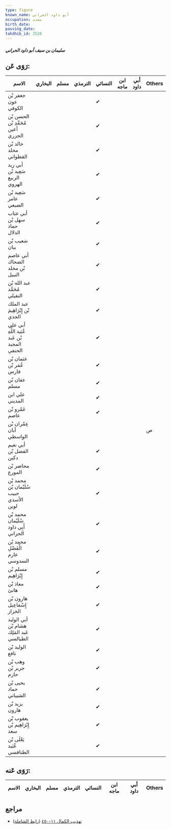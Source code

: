 ```yaml
---
type: figure
known_name: أبو داود الحراني
occupation: محدث
birth_date:
passing_date:
tahdhib_id: 2528
---
```

##### سليمان بن سيف أبو داود الحراني

## رَوَى عَن:
| الاسم                                         | البخاري | مسلم | الترمذي | النسائي | ابن ماجه | أبي داود | Others |
| --------------------------------------------- | ------- | ---- | ------- | ------- | -------- | -------- | ------ |
| جعفر بْن عون الكوفي                           |         |      |         | ✔       |          |          |        |
| الحسن بْن مُحَمَّدِ بْن أعين الجزري           |         |      |         | ✔       |          |          |        |
| خالد بْن مخلد القطواني                        |         |      |         | ✔       |          |          |        |
| أبي زيد سَعِيد بْن الربيع الهروي              |         |      |         | ✔       |          |          |        |
| سَعِيد بْن عامر الضبعي                        |         |      |         | ✔       |          |          |        |
| أبي عتاب سهل بْن حماد الدلال                  |         |      |         | ✔       |          |          |        |
| شعيب بْن بيان                                 |         |      |         | ✔       |          |          |        |
| أبي عاصم الضحاك بْن مخلد النبيل               |         |      |         | ✔       |          |          |        |
| عبد الله بْن مُحَمَّد النفيلي                 |         |      |         | ✔       |          |          |        |
| عبد الملك بْن إِبْرَاهِيمَ الجدي              |         |      |         | ✔       |          |          |        |
| أبي علي عُبَيد اللَّهِ بْن عَبد المجيد الحنفي |         |      |         | ✔       |          |          |        |
| عثمان بْن عُمَر بْن فارس                      |         |      |         | ✔       |          |          |        |
| عفان بْن مسلم                                 |         |      |         | ✔       |          |          |        |
| علي ابن المديني                               |         |      |         | ✔       |          |          |        |
| عَمْرو بْن عاصم                               |         |      |         | ✔       |          |          |        |
| عِمْران بْن أبان الواسطي                      |         |      |         |         |          |          | ص      |
| أبي نعيم الفضل بْن دكين                       |         |      |         | ✔       |          |          |        |
| محاضر بْن المورع                              |         |      |         | ✔       |          |          |        |
| محمد بْن سُلَيْمان بْن حبيب الأسدي لوين       |         |      |         | ✔       |          |          |        |
| محمد بْن سُلَيْمان أَبِي داود الحراني         |         |      |         | ✔       |          |          |        |
| محمد بْن الْفَضْلِ عارم السدوسي               |         |      |         | ✔       |          |          |        |
| مسلم بْن إِبْرَاهِيم                          |         |      |         | ✔       |          |          |        |
| معاذ بْن هانئ                                 |         |      |         | ✔       |          |          |        |
| هارون بْن إِسْمَاعِيل الخزاز                  |         |      |         | ✔       |          |          |        |
| أبي الوليد هشام بْن عَبد المَلِك الطيالسي     |         |      |         | ✔       |          |          |        |
| الوليد بْن نافع                               |         |      |         | ✔       |          |          |        |
| وهب بْن جرير بْن حازم                         |         |      |         | ✔       |          |          |        |
| يحيى بْن حماد الشيباني                        |         |      |         | ✔       |          |          |        |
| يزيد بْن هارون                                |         |      |         | ✔       |          |          |        |
| يعقوب بْن إِبْرَاهِيم بْن سعد                 |         |      |         | ✔       |          |          |        |
| يَعْلَى بْن عُبَيد الطنافسي                   |         |      |         | ✔       |          |          |        |
## رَوَى عَنه:
| الاسم | البخاري | مسلم | الترمذي | النسائي | ابن ماجه | أبي داود | Others |
| ----- | ------- | ---- | ------- | ------- | -------- | -------- | ------ |
## مراجع
- [تهذيب الكمال ١١-٤٥٠](obsidian://open?vault=Tahdhib-al-Kamal&file=Figures/٢٥٢٨-سليمان%20بن%20سيف%20أبو%20داود%20الحراني) ([رابط الشاملة](https://shamela.ws/book/3722/5770))